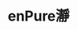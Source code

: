 ---
title: "enPure瀞"
description: "enPure瀞"
layout: shop
keywords:
  - 美食競賽
  - 台灣美食
  - 美食精選
datePublished: "2025-06-30"
dateModified: "2025-07-02"
city: "台中市"
district: "北區"
address: "台中市北區健行路86巷7弄33號"
phone: ""
geo: "24.16063757267739, 120.68755330068244"
google_map: "https://maps.app.goo.gl/F53yewtrnYWDvkF3A"
footinder: "https://footinder.com.tw/%e5%8f%b0%e4%b8%ad%e5%b8%82%e5%8c%97%e5%8d%80/362197/"
official: "https://www.facebook.com/enpurerestaurant/"
award:
  - name: "500盤"
    year: "2024"
    entries:
      - dishes:
          - "墨西哥龍艾/百里香/羅勒/澎湖秋姑/蕃茄"

---
